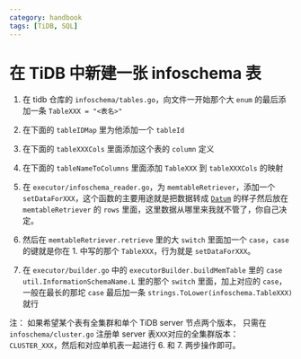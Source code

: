 ```yaml
---
category: handbook
tags: [TiDB, SQL]
---
```

# 在 TiDB 中新建一张 infoschema 表

1. 在 tidb 仓库的 `infoschema/tables.go`，向文件一开始那个大 `enum` 的最后添加一条 `TableXXX = "<表名>"`

2. 在下面的 `tableIDMap` 里为他添加一个 `tableId`

3. 在下面的 `tableXXXCols` 里面添加这个表的 `column` 定义

4. 在下面的 `tableNameToColumns` 里面添加 `TableXXX` 到 `tableXXXCols` 的映射

5. 在 `executor/infoschema_reader.go`，为 `memtableRetriever`，添加一个 `setDataForXXX`，这个函数的主要用途就是把数据转成 [`Datum`](/zh/what/Datum.html) 的样子然后放在 `memtableRetriever` 的 `rows` 里面，这里数据从哪里来我就不管了，你自己决定。

6. 然后在 `memtableRetriever.retrieve` 里的大 `switch` 里面加一个 `case`，`case` 的键就是你在 1. 中写的那个 `TableXXX`，行为就是 `setDataForXXX`。

7. 在 `executor/builder.go` 中的 `executorBuilder.buildMemTable` 里的 `case util.InformationSchemaName.L` 里的那个 `switch` 里面，加上对应的 `case`，一般在最长的那坨 `case` 最后加一条 `strings.ToLower(infoschema.TableXXX)` 就行

注：
如果希望某个表有全集群和单个 TiDB server 节点两个版本，
只需在 `infoschema/cluster.go` 注册单 server 表`XXX`对应的全集群版本：
`CLUSTER_XXX`，然后和对应单机表一起进行 6. 和 7. 两步操作即可。